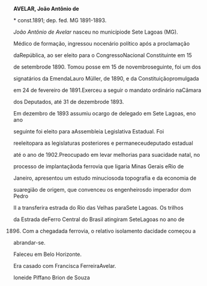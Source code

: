 **AVELAR, João Antônio de**



\* const.1891; dep. fed. MG 1891-1893.



*João Antônio de Avelar* nasceu no municípiode Sete Lagoas (MG).



Médico de formação, ingressou nocenário político após a proclamação

daRepública, ao ser eleito para o CongressoNacional Constituinte em 15

de setembrode 1890. Tomou posse em 15 de novembroseguinte, foi um dos

signatários da EmendaLauro Müller, de 1890, e da Constituiçãopromulgada

em 24 de fevereiro de 1891.Exerceu a seguir o mandato ordinário naCâmara

dos Deputados, até 31 de dezembrode 1893.



Em dezembro de 1893 assumiu ocargo de delegado em Sete Lagoas, eno ano

seguinte foi eleito para aAssembleia Legislativa Estadual. Foi

reeleitopara as legislaturas posteriores e permaneceudeputado estadual

até o ano de 1902.Preocupado em levar melhorias para suacidade natal, no

processo de implantaçãoda ferrovia que ligaria Minas Gerais eRio de

Janeiro, apresentou um estudo minuciosoda topografia e da economia de

suaregião de origem, que convenceu os engenheirosdo imperador dom Pedro

II a transferira estrada do Rio das Velhas paraSete Lagoas. Os trilhos

da Estrada deFerro Central do Brasil atingiram SeteLagoas no ano de

1896. Com a chegadada ferrovia, o relativo isolamento dacidade começou a

abrandar-se.



Faleceu em Belo Horizonte.



Era casado com Francisca FerreiraAvelar.



Ioneide Piffano Brion de Souza



